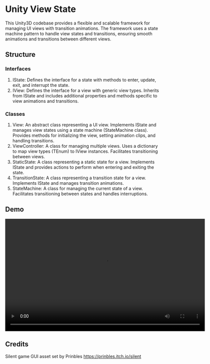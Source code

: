# Unity View State
This Unity3D codebase provides a flexible and scalable framework for managing UI views with transition animations. The framework uses a state machine pattern to handle view states and transitions, ensuring smooth animations and transitions between different views.
## Structure
### Interfaces
1. IState:
Defines the interface for a state with methods to enter, update, exit, and interrupt the state.
2. IView<TEnum>:
Defines the interface for a view with generic view types.
Inherits from IState and includes additional properties and methods specific to view animations and transitions.
### Classes
1. View:
An abstract class representing a UI view.
Implements IState and manages view states using a state machine (StateMachine class).
Provides methods for initializing the view, setting animation clips, and handling transitions.
2. ViewController<TEnum>:
A class for managing multiple views.
Uses a dictionary to map view types (TEnum) to IView<TEnum> instances.
Facilitates transitioning between views.
3. StaticState:
A class representing a static state for a view.
Implements IState and provides actions to perform when entering and exiting the state.
4. TransitionState:
A class representing a transition state for a view.
Implements IState and manages transition animations.
5. StateMachine:
A class for managing the current state of a view.
Facilitates transitioning between states and handles interruptions.
## Demo
<video width="640" height="360" controls>
  <source src="./Media/Demo.mp4" type="video/mp4">
  Your browser does not support the video tag.
</video>

## Credits
Silent game GUI asset set by Prinbles
https://prinbles.itch.io/silent

